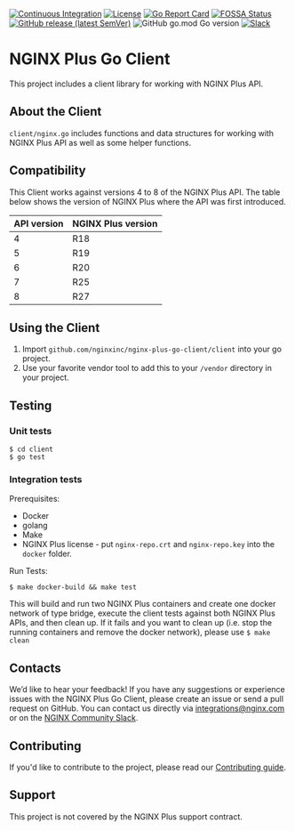 
[![Continuous Integration](https://github.com/nginxinc/nginx-plus-go-client/workflows/Continuous%20Integration/badge.svg)](https://github.com/nginxinc/nginx-plus-go-client/actions)  [![License](https://img.shields.io/badge/License-Apache%202.0-blue.svg)](https://opensource.org/licenses/Apache-2.0)  [![Go Report Card](https://goreportcard.com/badge/github.com/nginxinc/nginx-plus-go-client)](https://goreportcard.com/report/github.com/nginxinc/nginx-plus-go-client)  [![FOSSA Status](https://app.fossa.com/api/projects/custom%2B5618%2Fgithub.com%2Fnginxinc%2Fnginx-plus-go-client.svg?type=shield)](https://app.fossa.com/projects/custom%2B5618%2Fgithub.com%2Fnginxinc%2Fnginx-plus-go-client?ref=badge_shield)  [![GitHub release (latest SemVer)](https://img.shields.io/github/v/release/nginxinc/nginx-plus-go-client?logo=github&sort=semver)](https://github.com/nginxinc/nginx-plus-go-client/releases/latest)  ![GitHub go.mod Go version](https://img.shields.io/github/go-mod/go-version/nginxinc/nginx-plus-go-client?logo=go) [![Slack](https://img.shields.io/badge/slack-nginxcommunity-green?logo=slack)](https://nginxcommunity.slack.com)

# NGINX Plus Go Client

This project includes a client library for working with NGINX Plus API.

## About the Client

`client/nginx.go` includes functions and data structures for working with NGINX Plus API as well as some helper functions.

## Compatibility

This Client works against versions 4 to 8 of the NGINX Plus API. The table below shows the version of NGINX Plus where the API was first introduced.

| API version | NGINX Plus version |
|-------------|--------------------|
| 4 | R18 |
| 5 | R19 |
| 6 | R20 |
| 7 | R25 |
| 8 | R27 |

## Using the Client

1. Import `github.com/nginxinc/nginx-plus-go-client/client` into your go project.
2. Use your favorite vendor tool to add this to your `/vendor` directory in your project.

## Testing

### Unit tests
```
$ cd client
$ go test
```

### Integration tests

Prerequisites:
* Docker
* golang
* Make
* NGINX Plus license - put `nginx-repo.crt` and `nginx-repo.key` into the `docker` folder.

Run Tests:

```
$ make docker-build && make test
```

This will build and run two NGINX Plus containers and create one docker network of type bridge, execute the client tests against both NGINX Plus APIs, and then clean up. If it fails and you want to clean up (i.e. stop the running containers and remove the docker network), please use `$ make clean`

## Contacts

We’d like to hear your feedback! If you have any suggestions or experience issues with the NGINX Plus Go Client, please create an issue or send a pull request on GitHub.
You can contact us directly via integrations@nginx.com or on the [NGINX Community Slack](https://nginxcommunity.slack.com).

## Contributing

If you'd like to contribute to the project, please read our [Contributing guide](CONTRIBUTING.md).

## Support
This project is not covered by the NGINX Plus support contract.
